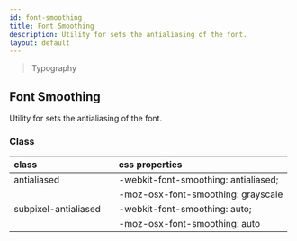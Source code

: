 ```yaml
---
id: font-smoothing
title: Font Smoothing
description: Utility for sets the antialiasing of the font.
layout: default
---
```


> Typography

## Font Smoothing

Utility for sets the antialiasing of the font.

### Class

| <span class="px-3 py-1 text-white bg-charcoal-100 rounded-full">class</span> | | <span class="px-3 py-1 text-white bg-charcoal-100 rounded-full">css properties</span> |
|:--|:--|:--|
| antialiased |  | -webkit-font-smoothing: antialiased; |
|  |  | -moz-osx-font-smoothing: grayscale |
| subpixel-antialiased |  | -webkit-font-smoothing: auto; |
|  |  | -moz-osx-font-smoothing: auto |

